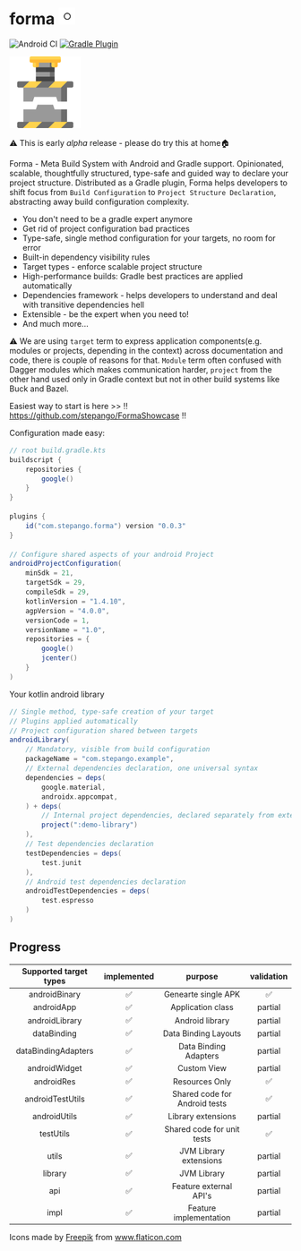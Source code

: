 # forma <img src="./img/rings.svg" width="30" height="30">
![Android CI](https://github.com/stepango/forma/workflows/Android%20CI/badge.svg)
[![Gradle Plugin](https://img.shields.io/maven-metadata/v/https/plugins.gradle.org/m2/com/stepango/forma/com.stepango.forma.gradle.plugin/maven-metadata.xml.svg?colorB=007ec6&label=Gradle%20Plugin)](https://plugins.gradle.org/plugin/com.stepango.forma)

<img src="./img/press.svg" width="128" height="128">

⚠️ This is early *alpha* release - please do try this at home🏠

Forma - Meta Build System with Android and Gradle support. Opinionated, scalable, thoughtfully structured, type-safe and guided way to declare your project structure. Distributed as a Gradle plugin, Forma helps developers to shift focus from `Build Configuration` to `Project Structure Declaration`, abstracting away build configuration complexity.

- You don't need to be a gradle expert anymore
- Get rid of project configuration bad practices
- Type-safe, single method configuration for your targets, no room for error
- Built-in dependency visibility rules
- Target types - enforce scalable project structure
- High-performance builds: Gradle best practices are applied automatically
- Dependencies framework - helps developers to understand and deal with transitive dependencies hell
- Extensible - be the expert when you need to!
- And much more...

⚠️ We are using `target` term to express application components(e.g. modules or projects, depending in the context) across documentation and code, there is couple of reasons for that. `Module` term often confused with Dagger modules which makes communication harder, `project` from the other hand used only in Gradle context but not in other build systems like Buck and Bazel.

Easiest way to start is here >> ‼️ https://github.com/stepango/FormaShowcase ‼️

Configuration made easy:

``` gradle
// root build.gradle.kts
buildscript {
    repositories {
        google()
    }
}

plugins {
    id("com.stepango.forma") version "0.0.3"
}

// Configure shared aspects of your android Project
androidProjectConfiguration(
    minSdk = 21,
    targetSdk = 29,
    compileSdk = 29,
    kotlinVersion = "1.4.10",
    agpVersion = "4.0.0",
    versionCode = 1,
    versionName = "1.0",
    repositories = {
        google()
        jcenter()
    }
)
```

Your kotlin android library

``` gradle
// Single method, type-safe creation of your target
// Plugins applied automatically 
// Project configuration shared between targets
androidLibrary(
    // Mandatory, visible from build configuration
    packageName = "com.stepango.example",
    // External dependencies declaration, one universal syntax
    dependencies = deps(
        google.material,
        androidx.appcompat,
    ) + deps(
        // Internal project dependencies, declared separately from externals
        project(":demo-library")
    ),
    // Test dependencies declaration
    testDependencies = deps(
        test.junit
    ),
    // Android test dependencies declaration
    androidTestDependencies = deps(
        test.espresso
    )
)
```
## Progress

|    Supported target types     | implemented | purpose                  | validation |
|:-----------------------------:|:-----------:|:------------------------:|:-----------:
|         androidBinary         |      ✅      | Genearte single APK     |      ✅    |
|         androidApp            |      ✅      | Application class       |    partial |
|         androidLibrary        |      ✅      | Android library         |    partial |
|           dataBinding         |      ✅      | Data Binding Layouts    |    partial |
|       dataBindingAdapters     |      ✅      | Data Binding Adapters   |    partial |
|         androidWidget         |      ✅      | Custom View             |    partial |
|           androidRes          |      ✅      | Resources Only          |      ✅    |
|        androidTestUtils       |      ✅      | Shared code for Android tests |✅    |
|          androidUtils         |      ✅      | Library extensions      |    partial |
|           testUtils           |      ✅      | Shared code for unit tests |   ✅    |
|             utils             |      ✅      | JVM Library extensions  |    partial |
|             library           |      ✅      | JVM Library             |    partial |
|             api               |      ✅      | Feature external API's  |    partial |
|             impl              |      ✅      | Feature implementation  |    partial |



Icons made by <a href="https://www.flaticon.com/authors/freepik" title="Freepik">Freepik</a> from <a href="https://www.flaticon.com/" title="Flaticon">www.flaticon.com</a>
